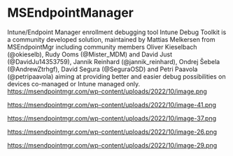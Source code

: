# MSEndpointManager
Intune/Endpoint Manager enrollment debugging tool
Intune Debug Toolkit is a community developed solution, maintained by Mattias Melkersen from MSEndpointMgr including community members Oliver Kieselbach (@okieselb), Rudy Ooms (@Mister_MDM) and David Just (@DavidJu14353759), Jannik Reinhard (@jannik_reinhard), Ondrej Šebela (@AndrewZtrhgf), David Segura (@SeguraOSD) and Petri Paavola (@petripaavola) aiming at providing better and easier debug possibilities on devices co-managed or Intune managed only.
https://msendpointmgr.com/wp-content/uploads/2022/10/image.png

https://msendpointmgr.com/wp-content/uploads/2022/10/image-41.png

https://msendpointmgr.com/wp-content/uploads/2022/10/image-37.png

https://msendpointmgr.com/wp-content/uploads/2022/10/image-26.png

https://msendpointmgr.com/wp-content/uploads/2022/10/image-29.png
